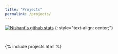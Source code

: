 ```yaml
---
title: "Projects"
permalink: /projects/
---
```



<!-- {::options parse_block_html="true" /} -->

[![Nishant's github stats](https://github-readme-stats.vercel.app/api?username=nishant-nimbare&count_private=true&show_icons=true&theme=prussian)](https://github.com/anuraghazra/github-readme-stats)
{: style="text-align: center;"}

<br>

{% include projects.html %}

<!-- 
- TOC
{:toc}


{% for project in site.data.projects %}
## [{{ project.name }}]({{ project.link }})
- {{ project.desc }}
- Stack : {{ project.stack }}
{% if project.result And project.result != "" And project.result != nil %} 
- {{ project.result }} {% endif %}
{% endfor %} -->
